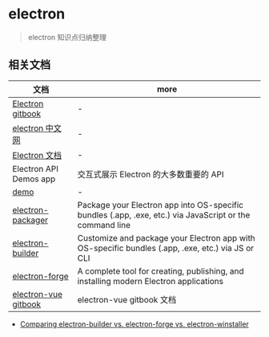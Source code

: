 # electron

> electron 知识点归纳整理

## 相关文档

| 文档                                                                                 | more                                                                                                     |
| ------------------------------------------------------------------------------------ | -------------------------------------------------------------------------------------------------------- |
| [Electron gitbook](https://wizardforcel.gitbooks.io/electron-doc/content/index.html) | -                                                                                                        |
| [electron 中文网](https://electron.org/)                                          | -                                                                                                        |
| [Electron 文档](https://electronjs.org/docs)                                      | -                                                                                                        |
| Electron API Demos app                                                               | 交互式展示 Electron 的大多数重要的 API                                                                   |
| [demo](https://electron.org.cn/demo.html)                                            | -                                                                                                        |
| [electron-packager](https://github.com/electron-userland/electron-packager)          | Package your Electron app into OS-specific bundles (.app, .exe, etc.) via JavaScript or the command line |
| [electron-builder](https://github.com/electron-userland/electron-builder)            | Customize and package your Electron app with OS-specific bundles (.app, .exe, etc.) via JS or CLI        |
| [electron-forge](https://github.com/electron-userland/electron-forge)                | A complete tool for creating, publishing, and installing modern Electron applications                    |
| [electron-vue gitbook](https://simulatedgreg.gitbooks.io/electron-vue/content/cn/)   | electron-vue gitbook 文档                                                                                |

- [Comparing electron-builder vs. electron-forge vs. electron-winstaller](https://npmcompare.com/compare/electron-builder,electron-forge,electron-winstaller)